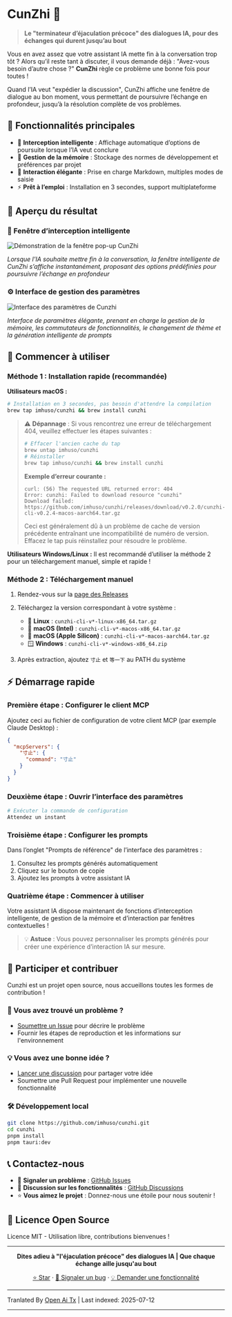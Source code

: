 # CunZhi 🛑

> **Le "terminateur d’éjaculation précoce" des dialogues IA, pour des échanges qui durent jusqu’au bout**

Vous en avez assez que votre assistant IA mette fin à la conversation trop tôt ? Alors qu’il reste tant à discuter, il vous demande déjà : "Avez-vous besoin d’autre chose ?" **CunZhi** règle ce problème une bonne fois pour toutes !

Quand l’IA veut "expédier la discussion", CunZhi affiche une fenêtre de dialogue au bon moment, vous permettant de poursuivre l’échange en profondeur, jusqu’à la résolution complète de vos problèmes.

## 🌟 Fonctionnalités principales

- 🛑 **Interception intelligente** : Affichage automatique d’options de poursuite lorsque l’IA veut conclure
- 🧠 **Gestion de la mémoire** : Stockage des normes de développement et préférences par projet
- 🎨 **Interaction élégante** : Prise en charge Markdown, multiples modes de saisie
- ⚡ **Prêt à l’emploi** : Installation en 3 secondes, support multiplateforme

## 📸 Aperçu du résultat

### 🛑 Fenêtre d’interception intelligente
![Démonstration de la fenêtre pop-up CunZhi](https://raw.githubusercontent.com/imhuso/cunzhi/main/./screenshots/popup.png)

*Lorsque l’IA souhaite mettre fin à la conversation, la fenêtre intelligente de CunZhi s’affiche instantanément, proposant des options prédéfinies pour poursuivre l’échange en profondeur*
### ⚙️ Interface de gestion des paramètres
![Interface des paramètres de Cunzhi](https://raw.githubusercontent.com/imhuso/cunzhi/main/./screenshots/settings.png)

*Interface de paramètres élégante, prenant en charge la gestion de la mémoire, les commutateurs de fonctionnalités, le changement de thème et la génération intelligente de prompts*

## 🚀 Commencer à utiliser

### Méthode 1 : Installation rapide (recommandée)

**Utilisateurs macOS :**
```bash
# Installation en 3 secondes, pas besoin d'attendre la compilation
brew tap imhuso/cunzhi && brew install cunzhi
```

> ⚠️ **Dépannage** : Si vous rencontrez une erreur de téléchargement 404, veuillez effectuer les étapes suivantes :
>
> ```bash
> # Effacer l'ancien cache du tap
> brew untap imhuso/cunzhi
> # Réinstaller
> brew tap imhuso/cunzhi && brew install cunzhi
> ```
>
> **Exemple d’erreur courante :**
> ```
> curl: (56) The requested URL returned error: 404
> Error: cunzhi: Failed to download resource "cunzhi"
> Download failed: https://github.com/imhuso/cunzhi/releases/download/v0.2.0/cunzhi-cli-v0.2.4-macos-aarch64.tar.gz
> ```
>
> Ceci est généralement dû à un problème de cache de version précédente entraînant une incompatibilité de numéro de version. Effacez le tap puis réinstallez pour résoudre le problème.

**Utilisateurs Windows/Linux :**
Il est recommandé d’utiliser la méthode 2 pour un téléchargement manuel, simple et rapide !
### Méthode 2 : Téléchargement manuel

1. Rendez-vous sur la [page des Releases](https://github.com/imhuso/cunzhi/releases)
2. Téléchargez la version correspondant à votre système :
   - 🐧 **Linux** : `cunzhi-cli-v*-linux-x86_64.tar.gz`
   - 🍎 **macOS (Intel)** : `cunzhi-cli-v*-macos-x86_64.tar.gz`
   - 🍎 **macOS (Apple Silicon)** : `cunzhi-cli-v*-macos-aarch64.tar.gz`
   - 🪟 **Windows** : `cunzhi-cli-v*-windows-x86_64.zip`

3. Après extraction, ajoutez `寸止` et `等一下` au PATH du système

## ⚡ Démarrage rapide

### Première étape : Configurer le client MCP

Ajoutez ceci au fichier de configuration de votre client MCP (par exemple Claude Desktop) :

```json
{
  "mcpServers": {
    "寸止": {
      "command": "寸止"
    }
  }
}
```
### Deuxième étape : Ouvrir l’interface des paramètres

```bash
# Exécuter la commande de configuration
Attendez un instant
```

### Troisième étape : Configurer les prompts

Dans l’onglet "Prompts de référence" de l’interface des paramètres :
1. Consultez les prompts générés automatiquement
2. Cliquez sur le bouton de copie
3. Ajoutez les prompts à votre assistant IA

### Quatrième étape : Commencer à utiliser

Votre assistant IA dispose maintenant de fonctions d’interception intelligente, de gestion de la mémoire et d’interaction par fenêtres contextuelles !

> 💡 **Astuce** : Vous pouvez personnaliser les prompts générés pour créer une expérience d’interaction IA sur mesure.
## 🤝 Participer et contribuer

Cunzhi est un projet open source, nous accueillons toutes les formes de contribution !

### 🐛 Vous avez trouvé un problème ?
- [Soumettre un Issue](https://github.com/imhuso/cunzhi/issues) pour décrire le problème
- Fournir les étapes de reproduction et les informations sur l'environnement

### 💡 Vous avez une bonne idée ?
- [Lancer une discussion](https://github.com/imhuso/cunzhi/discussions) pour partager votre idée
- Soumettre une Pull Request pour implémenter une nouvelle fonctionnalité

### 🛠️ Développement local
```bash
git clone https://github.com/imhuso/cunzhi.git
cd cunzhi
pnpm install
pnpm tauri:dev
```
## 📞 Contactez-nous

- 🐛 **Signaler un problème** : [GitHub Issues](https://github.com/imhuso/cunzhi/issues)
- 💬 **Discussion sur les fonctionnalités** : [GitHub Discussions](https://github.com/imhuso/cunzhi/discussions)
- ⭐ **Vous aimez le projet** : Donnez-nous une étoile pour nous soutenir !

## 📄 Licence Open Source

Licence MIT - Utilisation libre, contributions bienvenues !

---

<div align="center">

**Dites adieu à "l'éjaculation précoce" des dialogues IA | Que chaque échange aille jusqu'au bout**

[⭐ Star](https://github.com/imhuso/cunzhi) · [🐛 Signaler un bug](https://github.com/imhuso/cunzhi/issues) · [💡 Demander une fonctionnalité](https://github.com/imhuso/cunzhi/discussions)

</div>

---

Tranlated By [Open Ai Tx](https://github.com/OpenAiTx/OpenAiTx) | Last indexed: 2025-07-12

---